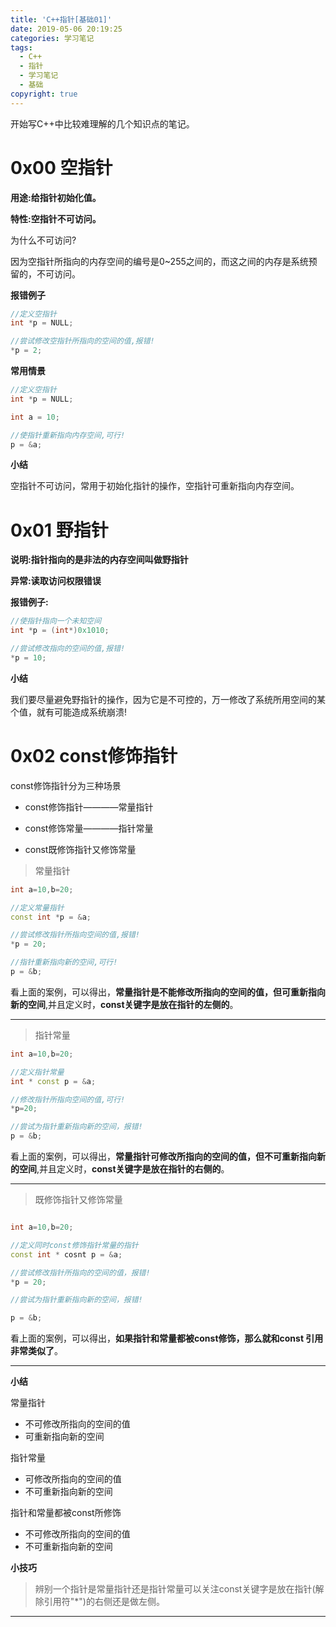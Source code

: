 ```yaml
---
title: 'C++指针[基础01]'
date: 2019-05-06 20:19:25
categories: 学习笔记
tags:
  - C++
  - 指针
  - 学习笔记
  - 基础
copyright: true
---
```


开始写C++中比较难理解的几个知识点的笔记。

<!--more-->

# 0x00 **空指针**

**用途:给指针初始化值。**

**特性:空指针不可访问。**

为什么不可访问?

因为空指针所指向的内存空间的编号是0~255之间的，而这之间的内存是系统预留的，不可访问。

**报错例子**

~~~c++
//定义空指针
int *p = NULL;

//尝试修改空指针所指向的空间的值,报错!
*p = 2;
~~~

**常用情景**

~~~C++
//定义空指针
int *p = NULL;

int a = 10;

//使指针重新指向内存空间,可行!
p = &a;

~~~

**小结**

空指针不可访问，常用于初始化指针的操作，空指针可重新指向内存空间。

# 0x01 **野指针**

**说明:指针指向的是非法的内存空间叫做野指针**

**异常:读取访问权限错误**

**报错例子:**

~~~C++
//使指针指向一个未知空间
int *p = (int*)0x1010;

//尝试修改指向的空间的值,报错!
*p = 10;
~~~

**小结**

我们要尽量避免野指针的操作，因为它是不可控的，万一修改了系统所用空间的某个值，就有可能造成系统崩溃!

# 0x02 **const修饰指针**

const修饰指针分为三种场景

- const修饰指针————常量指针

- const修饰常量————指针常量

- const既修饰指针又修饰常量

> 常量指针

~~~C++
int a=10,b=20;

//定义常量指针
const int *p = &a;

//尝试修改指针所指向空间的值,报错!
*p = 20;

//指针重新指向新的空间,可行!
p = &b;
~~~

看上面的案例，可以得出，**常量指针是不能修改所指向的空间的值，但可重新指向新的空间**,并且定义时，**const关键字是放在指针的左侧的**。

---

> 指针常量

~~~C++
int a=10,b=20;

//定义指针常量
int * const p = &a;

//修改指针所指向空间的值,可行!
*p=20;

//尝试为指针重新指向新的空间，报错!
p = &b;
~~~

看上面的案例，可以得出，**常量指针可修改所指向的空间的值，但不可重新指向新的空间**,并且定义时，**const关键字是放在指针的右侧的**。

---

> 既修饰指针又修饰常量

~~~C++

int a=10,b=20;

//定义同时const修饰指针常量的指针
const int * cosnt p = &a;

//尝试修改指针所指向的空间的值，报错!
*p = 20;

//尝试为指针重新指向新的空间，报错!

p = &b;
~~~

看上面的案例，可以得出，**如果指针和常量都被const修饰，那么就和const 引用非常类似了**。

---

**小结**

常量指针

- 不可修改所指向的空间的值
- 可重新指向新的空间

指针常量

- 可修改所指向的空间的值
- 不可重新指向新的空间

指针和常量都被const所修饰

- 不可修改所指向的空间的值
- 不可重新指向新的空间

**小技巧**

> 辨别一个指针是常量指针还是指针常量可以关注const关键字是放在指针(解除引用符"*")的右侧还是做左侧。

---